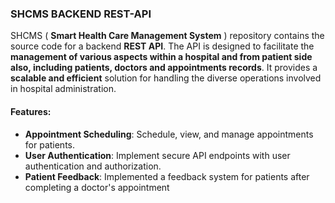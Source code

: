 ### SHCMS BACKEND REST-API

SHCMS ( __Smart Health Care Management System__ ) repository contains the source code for a backend __REST API__. The API is designed to facilitate the __management of various aspects within a hospital and from patient side also, including patients, doctors and appointments records__. It provides a __scalable and efficient__ solution for handling the diverse operations involved in hospital administration.

#### Features:
- **Appointment Scheduling**: Schedule, view, and manage appointments for patients.
- **User Authentication**: Implement secure API endpoints with user authentication and authorization.
- **Patient Feedback**: Implemented a feedback system for patients after completing a doctor's appointment


